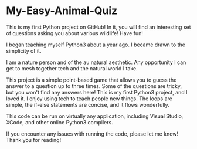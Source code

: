# My-Easy-Animal-Quiz
This is my first Python project on GitHub! 
In it, you will find an interesting set of questions asking you about various wildlife! Have fun!

I began teaching myself Python3 about a year ago. I became drawn to the simplicity of it. 

I am a nature person and of the au natural aesthetic. 
Any opportunity I can get to mesh together tech and the natural world I take. 

This project is a simple point-based game that allows you to guess the answer to a question up to three times.
Some of the questions are tricky, but you won't find any answers here!
This is my first Python3 project, and I loved it. I enjoy using tech to teach people new things.
The loops are simple, the if-else statements are concise, and it flows wonderfully.

This code can be run on virtually any application, including Visual Studio, XCode, and other online Python3 compilers.

If you encounter any issues with running the code, please let me know! Thank you for reading!
